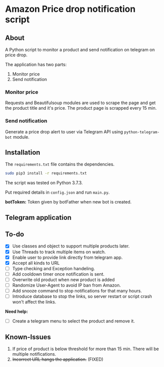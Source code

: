# Amazon Price drop notification script

## About

A Python script to monitor a product and send notification on telegram on price drop.

The application has two parts:

1. Monitor price
2. Send notification

### Monitor price

Requests and Beautifulsoup modules are used to scrape the page and get the product title and it's price. The product page is scrapped every 15 min.

### Send notification

Generate a price drop alert to user via Telegram API using `python-telegram-bot` module.

## Installation

The `requirements.txt` file contains the dependencies.

```bash
sudo pip3 install -r requirements.txt
```

The script was tested on Python 3.7.3.

Put required details in `config.json` and run `main.py`.

**botToken:** Token given by botFather when new bot is created.  

## Telegram application





## To-do

- [x] Use classes and object to support multiple products later.
- [x] Use Threads to track multiple items on watch.
- [x] Enable user to provide link directly from telegram app.
- [x] Accept all kinds to URL
- [ ] Type checking and Exception handeling.
- [ ] Add cooldown timer once notification is sent.
- [ ] Overwrite old product when new product is added
- [ ] Randomize User-Agent to avoid IP ban from Amazon.
- [ ] Add snooze command to stop notifications for that many hours.
- [ ] Introduce database to stop the links, so server restart or script crash won't affect the links.

**Need help:**

- [ ] Create a telegram menu to select the product and remove it.

## Known-Issues

1. If price of product is below threshold for more than 15 min. There will be multiple notifications.
2. ~~Incorrect URL hangs the application.~~ (FIXED)
